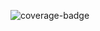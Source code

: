 ![coverage-badge](https://img.shields.io/badge/coverage-92.8%25-brightgreen?cacheSeconds=3600&style=flat)
